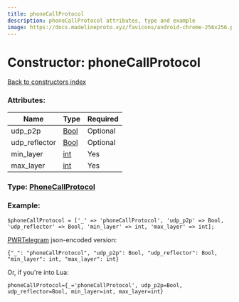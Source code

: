 ```yaml
---
title: phoneCallProtocol
description: phoneCallProtocol attributes, type and example
image: https://docs.madelineproto.xyz/favicons/android-chrome-256x256.png
---
```

# Constructor: phoneCallProtocol  
[Back to constructors index](index.md)



### Attributes:

| Name     |    Type       | Required |
|----------|---------------|----------|
|udp\_p2p|[Bool](../types/Bool.md) | Optional|
|udp\_reflector|[Bool](../types/Bool.md) | Optional|
|min\_layer|[int](../types/int.md) | Yes|
|max\_layer|[int](../types/int.md) | Yes|



### Type: [PhoneCallProtocol](../types/PhoneCallProtocol.md)


### Example:

```
$phoneCallProtocol = ['_' => 'phoneCallProtocol', 'udp_p2p' => Bool, 'udp_reflector' => Bool, 'min_layer' => int, 'max_layer' => int];
```  

[PWRTelegram](https://pwrtelegram.xyz) json-encoded version:

```
{"_": "phoneCallProtocol", "udp_p2p": Bool, "udp_reflector": Bool, "min_layer": int, "max_layer": int}
```


Or, if you're into Lua:  


```
phoneCallProtocol={_='phoneCallProtocol', udp_p2p=Bool, udp_reflector=Bool, min_layer=int, max_layer=int}

```


